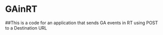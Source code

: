# GAinRT

##This is a code for an application that sends GA events in RT using POST to a Destination URL
